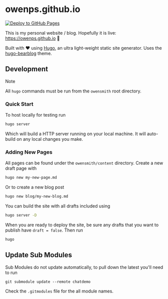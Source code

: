 # owenps.github.io

[![Deploy to GitHub Pages](https://github.com/owenps/owenps.github.io/actions/workflows/hugo.yml/badge.svg)](https://github.com/owenps/owenps.github.io/actions/workflows/hugo.yml)

This is my personal website / blog. Hopefully it is live: https://owenps.github.io 🚀

Built with ❤︎ using [Hugo](https://gohugo.io/), an ultra light-weight static site generator. Uses the [hugo-bearblog](https://github.com/janraasch/hugo-bearblog) theme.

## Development

> [!NOTE]  
> All `hugo` commands must be run from the `owensmith` root directory.

### Quick Start

To host locally for testing run
```sh
hugo server
```

Which will build a HTTP server running on your local machine. It will auto-build on any local changes you make.

### Adding New Pages

All pages can be found under the `owensmith/content` directory. Create a new draft page with
```sh
hugo new my-new-page.md
```

Or to create a new blog post
```sh
hugo new blog/my-new-blog.md
```

You can build the site with all drafts included using 

```sh
hugo server -D
```

When you are ready to deploy the site, be sure any drafts that you want to publish have `draft = false`. Then run

```sh
hugo
```

## Update Sub Modules

Sub Modules do not update automatically, to pull down the latest you'll need to run 

```
git submodule update --remote chatdemo
```

Check the `.gitmodules` file for the all module names.



